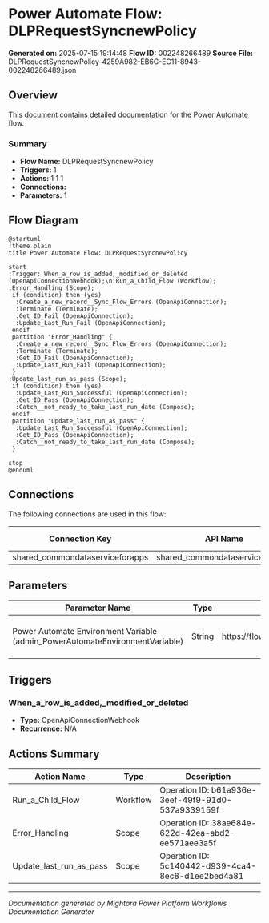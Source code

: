 ﻿# Power Automate Flow: DLPRequestSyncnewPolicy

**Generated on:** 2025-07-15 19:14:48
**Flow ID:** 002248266489
**Source File:** DLPRequestSyncnewPolicy-4259A982-EB6C-EC11-8943-002248266489.json

## Overview

This document contains detailed documentation for the Power Automate flow.

### Summary
- **Flow Name:** DLPRequestSyncnewPolicy
- **Triggers:** 1
- **Actions:** 1 1 1
- **Connections:** 
- **Parameters:** 1

## Flow Diagram

```plantuml
@startuml
!theme plain
title Power Automate Flow: DLPRequestSyncnewPolicy

start
:Trigger: When_a_row_is_added,_modified_or_deleted (OpenApiConnectionWebhook);\n:Run_a_Child_Flow (Workflow);
:Error_Handling (Scope);
 if (condition) then (yes)
  :Create_a_new_record__Sync_Flow_Errors (OpenApiConnection);
  :Terminate (Terminate);
  :Get_ID_Fail (OpenApiConnection);
  :Update_Last_Run_Fail (OpenApiConnection);
 endif
 partition "Error_Handling" {
  :Create_a_new_record__Sync_Flow_Errors (OpenApiConnection);
  :Terminate (Terminate);
  :Get_ID_Fail (OpenApiConnection);
  :Update_Last_Run_Fail (OpenApiConnection);
 }
:Update_last_run_as_pass (Scope);
 if (condition) then (yes)
  :Update_Last_Run_Successful (OpenApiConnection);
  :Get_ID_Pass (OpenApiConnection);
  :Catch__not_ready_to_take_last_run_date (Compose);
 endif
 partition "Update_last_run_as_pass" {
  :Update_Last_Run_Successful (OpenApiConnection);
  :Get_ID_Pass (OpenApiConnection);
  :Catch__not_ready_to_take_last_run_date (Compose);
 }

stop
@enduml
```

## Connections

The following connections are used in this flow:

| Connection Key | API Name | Logical Name | Runtime Source |
|----------------|----------|--------------|----------------|
| shared_commondataserviceforapps | shared_commondataserviceforapps | admin_CoECoreDataverse2 | embedded |

## Parameters

| Parameter Name | Type | Default Value | Description |
|----------------|------|---------------|-------------|
| Power Automate Environment Variable (admin_PowerAutomateEnvironmentVariable) | String | https://flow.microsoft.com/manage/environments/ | Inventory - REQUIRED. Environment, including geographic location, for Power Automate - Ex for commercial: https://flow.microsoft.com/manage/environments/ |

## Triggers

### When_a_row_is_added,_modified_or_deleted
- **Type:** OpenApiConnectionWebhook
- **Recurrence:** N/A

## Actions Summary

| Action Name | Type | Description |
|-------------|------|-------------|
| Run_a_Child_Flow | Workflow | Operation ID: b61a936e-3eef-49f9-91d0-537a9339159f |
| Error_Handling | Scope | Operation ID: 38ae684e-622d-42ea-abd2-ee571aee3a5f |
| Update_last_run_as_pass | Scope | Operation ID: 5c140442-d939-4ca4-8ec8-d1ee2bed4a81 |

---
*Documentation generated by Mightora Power Platform Workflows Documentation Generator*

